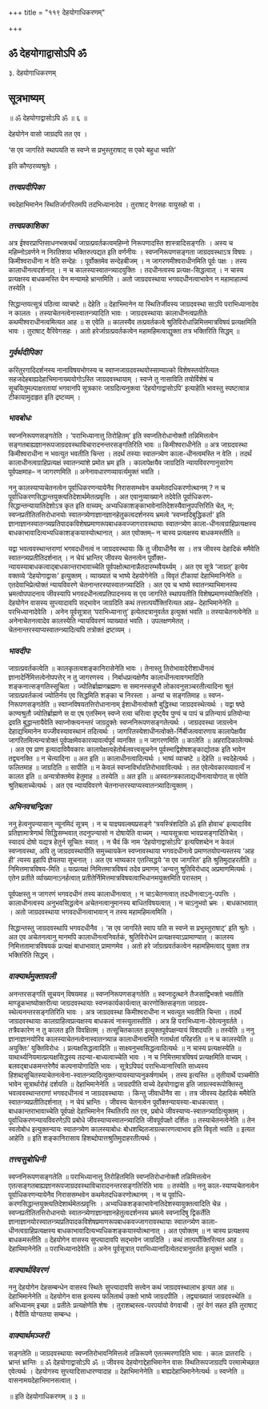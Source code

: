 +++
title = "११९ देहयोगाधिकरणम्"

+++


## ॐ देहयोगाद्वासोऽपि ॐ

३. देहयोगाधिकरणम्

## **सूत्रभाष्यम्**

॥ ॐ देहयोगाद्वासोऽपि ॐ ॥ ६ ॥

देहयोगेन वासो जाग्रदपि तत एव ।

‘स एव जागरिते स्थापयति स स्वप्ने स प्रभुस्तुराषाट् स एको बहुधा भवति’

इति कौण्ठरव्यश्रुतेः ।

### ***तत्त्वप्रदीपिका***

स्वदेहाभिमानेन स्थितिर्जागरितमपि तदभिध्यानादेव । तुराषाट् वेगसहः वायुसहो वा ।

### ***तत्त्वप्रकाशिका***

अत्र ईश्वरप्राप्तिसाधनभक्त्यर्थं जाग्रत्प्रवर्तकत्वमहिम्नो निरूपणादस्ति शास्त्रादिसङ्गतिः । अस्य च महिम्नोऽवर्णने न निरतिशया भक्तिरुत्पद्यत इति वर्णनीयः । स्वप्ननिरूपणसङ्गता जाग्रदवस्थाऽत्र विषयः । किमीश्वराधीना न वेति सन्देहः । पूर्वोक्तमेव सन्देहबीजम् । न जागरणमीश्वराधीनमिति पूर्वः पक्षः । तस्य कालाधीनत्वदर्शनात् । न च कालस्यास्वातन्त्र्यादयुक्तिः । तदधीनत्वस्य प्रत्यक्ष-सिद्धत्वात् । न चास्य प्रत्यक्षस्य बाधकमस्ति येन मन्यामहे भ्रान्तमिति । अतो जाग्रदवस्थाया भगवदधीनत्वाभावेन न महामाहात्म्यं तस्येति ।

सिद्धान्तयत्सूत्रं पठित्वा व्याचष्टे ॥ देहेति ॥ देहाभिमानेन या स्थितिर्जीवस्य जाग्रदवस्था साऽपि पराभिध्यानादेव न कालतः । तस्याचेतनत्वेनास्वातन्त्र्यादिति भावः । जाग्रदवस्थायाः कालाधीनत्वप्रतीतेः कथमीश्वराधीनत्वमित्यत आह ॥ स एवेति ॥ कालस्यैव तत्प्रवर्तकत्वे श्रुतिविरोधान्निमित्तमात्रविषयं प्रत्यक्षमिति भावः । तुराषाट् वैरिवेगसहः । अतो हरेर्जाग्रत्प्रवर्तकत्वेन महामहिमत्वाद्युक्ता तत्र भक्तिरिति सिद्धम् ॥

### ***गुर्वर्थदीपिका***

करितुरगादिदर्शनस्य नानाविषयभोगस्य च स्वाप्नजाग्रदवस्थयोस्साम्यात्को विशेषस्तयोरित्यतः सहजदेहबाह्यदेहाभिमानाख्ययोगोऽस्ति जाग्रदवस्थायाम् । स्वप्ने तु नासाविति तयोर्विशेषं च सूचयितुमल्पाक्षरतायां भगवानपि सूत्रकारः जाग्रदित्यनुक्त्वा ‘देहयोगाद्वासोऽपि’ इत्याहेति भावस्तु स्पष्टत्वान्न टीकायामुदाहृत इति द्रष्टव्यम् ।

### ***भावबोधः***

स्वप्ननिरूपणसङ्गतेति । ‘पराभिध्यानात्तु तिरोहितम्’ इति स्वप्नतिरोधानोक्तौ तन्निमित्तत्वेन सङ्गतबाह्यज्ञानरूपजाग्रदवस्थाविचारादनन्तरसङ्गतिरिति भावः ॥ किमीश्वराधीनेति ॥ अत्र जाग्रदवस्था किमीश्वराधीना न भवत्युत भवतीति चिन्ता । तदर्थं तस्याः स्वातन्त्र्येण काला-धीनत्वमस्ति न वेति । तदर्थं कालाधीनत्वग्राहिप्रत्यक्षं स्वातन्त्र्यांशे प्रमोत भ्रम इति । कालापेक्षयैव जाग्रदिति न्यायविवरणानुसारेण पूर्वपक्षमाह– न जागरणमिति ॥ अनेनावधारणव्यावर्त्यमुक्तं भवति ।

ननु कालस्याप्यचेतनत्वेन पूर्वाधिकरणन्यायेनैव निराससम्भवेन कथमेतदधिकरणोत्थानम् ? न च पूर्वाधिकरणसिद्धान्तयुक्त्यतिदेशार्थमेतत्प्रवृत्तिः । अत एवानुव्याख्याने तदेवेति पूर्वाधिकरण-सिद्धान्तन्यायातिदेशोऽत्र कृत इति वाच्यम्; अभ्यधिकाशङ्काभावेनातिदेशस्यैवानुपपत्तिरिति चेत्, न; स्वप्नप्रतीतितत्तिरोधानयोः स्वातन्त्र्येणाज्ञानज्ञानहेतुकत्वदर्शनस्य भ्रमत्वे ‘स्वप्नादिबुद्धिकर्ता’ इति ज्ञानाज्ञानस्वातन्त्र्यप्रतिपादकविशेषप्रमाणरूपबाधकवज्जागरावस्थायाः स्वातन्त्र्येण काला-धीनत्वग्राहिप्रत्यक्षस्य बाधकाभावादित्यभ्यधिकाशङ्कयास्योत्थानात् । अत एवोक्तम्– न चास्य प्रत्यक्षस्य बाधकमस्तीति ॥

यद्वा भवत्ववस्थान्तराणां भगवदधीनत्वं न जाग्रदवस्थायाः किं तु जीवाधीनैव सा । तत्र जीवस्य देहादिकं ममैवेति स्वातन्त्र्यप्रतीतिदर्शनात् । न चेयं भ्रान्तिर् जीवस्य चेतनत्वेन पूर्वोक्त-न्यायस्याबाधकत्वाद्बाधकान्तराभावाच्चेति पूर्वपक्षोत्थानान्नैतदारम्भवैयर्थ्यम् । अत एव सूत्रे ‘जाग्रत्’ इत्येव वक्तव्ये ‘देहयोगाद्वासः’ इत्युक्तम् । व्याख्यातं च भाष्ये देहयोगेनेति ॥ विवृतं टीकायां देहाभिमानिनेति ॥ एतदेवाभिप्रेत्योक्तं न्यायविवरणे चेतनान्तरस्यास्वातन्त्र्यादिति । अत एव च भाष्ये स्वातन्त्र्याभिमानस्य भ्रमत्वोपपादनाय जीवस्यापि भगवदधीनत्वप्रतिपादनस्य स एव जागरिते स्थापयतीति विशेषप्रमाणस्योक्तिरिति । देहयोगेन वासस्य सुप्त्यादावपि सद्भावेन जाग्रदिति कथं तत्तात्पर्योक्तिरित्यत आह– देहाभिमानेनेति ॥ परभिध्यानादेवेति । अनेन पूर्वसूत्रात् ‘पराभिध्यानात्तु’ इत्येतदत्रानुवर्तत इत्युक्तं भवति ॥ तस्याचेतनत्वेनेति ॥ अनेनाचेतनत्वादेव कालस्येति न्यायविवरणं व्याख्यातं भवति । उपलक्षणमेतत् । चेतनान्तरस्याप्यस्वातन्त्र्यादित्यपि तत्रोक्तं द्रष्टव्यम् ।

### ***भावदीपः***

जाग्रत्प्रवर्तकत्वेति ॥ कालकृतत्वशङ्कानिरासेनेति भावः । तेनास्तु तिरोभावादेरीशाधीनत्वं ज्ञानादेर्निमित्तत्वेनोपपत्तेर् न तु जागरणस्य । निर्बाधप्रत्यक्षेणैव कालाधीनत्वावगमादिति शङ्कनात्सङ्गतिस्सूचिता । ज्योतिर्ब्राह्मणब्रह्मणः स समानस्सन्नुभौ लोकावनुसञ्चरतीत्यादिना श्रुतं जाग्रत्प्रवर्तकत्वं ज्योतिर्नय एव सिद्धमिति शङ्का च निरस्ता । अन्यां च सङ्गतिमाह ॥ स्वप्न-निरूपणसङ्गतेति ॥ स्वाप्नविषयतत्तिरोधानानाम् ईशाधीनत्वोक्तौ बुद्धिस्था जाग्रदवस्थेत्यर्थः । यद्वा षष्ठे काण्वश्रुतौ ज्योतिर्ब्राह्मणे स वा एष एतस्मिन् स्वप्ने रत्वा चरित्वा दृष्ट्वैव पुण्यं च पापं च प्रतिन्यायं प्रतियोन्या द्रवति बुद्धान्तायैवेति स्वाप्नोक्त्यनन्तरं जाग्रदुक्तेः स्वप्ननिरूपणसङ्गतेत्यर्थः । जाग्रदवस्था जाग्रत्त्वेन देहाद्यभिमानेन यज्जीवस्यावस्थानं तदित्यर्थः । जागरितस्येशाधीनत्वोक्ते-र्निर्बीजत्ववारणाय कालापेक्षयैव जागरितमित्यन्यत्रोक्तं पूर्वपक्षमेवकारव्यावर्त्यपूर्वं व्यनक्ति ॥ न जागरणमिति ॥ कालेति ॥ अहरादिकालेत्यर्थः । अत एव प्राण इत्यादाविवैवकारः कालापेक्षत्वहेतोर्बलवत्त्वसूचनेन पूर्वस्माद्विशेषशङ्काद्योतक इति भावेन तद्व्यनक्ति ॥ न चेत्यादिना ॥ अत इति ॥ कालाधीनत्वादित्यर्थः । भाष्यं व्याचष्टे ॥ देहेति ॥ स्वदेहेत्यर्थः । फलितमाह ॥ जाग्रदिति ॥ सापीति ॥ न केवलं स्वप्नाविर्भावतिरोभावावित्यर्थः । तत एवेत्येवकारव्यावर्त्यं न कालत इति ॥ अन्यत्रोक्तमेव हेतुमाह ॥ तस्येति ॥ अत इति ॥ अस्वतन्त्रकालाद्यधीनत्वायोगात् स एवेति श्रुतिबलाच्चेत्यर्थः । अत एव न्यायविवरणे चेतनान्तरस्याप्यस्वातन्त्र्यादित्युक्तम् ।

### ***अभिनवचन्द्रिका***

ननु हेत्वनुपन्यासान् न्यूनमिदं सूत्रम् । न च याज्ञ्यवल्क्यप्रसङ्गे ‘त्रयस्त्रिंशदिति ॐ इति होवाच’ इत्यादाविव प्रतिज्ञामात्रेणार्थ सिद्धिसम्भवात् तदनुपन्यासो न दोषायेति वाच्यम् । न्यायसूत्रत्वा भावप्रसङ्गादितिचेत् । स्यादयं दोषो यद्यत्र हेतुर्न सूचितः स्यात् । न चैवं किं नाम ‘देहयोगाद्वासोऽपि’ इत्यपिशब्देन न केवलं स्वप्नावस्था, अपि तु जाग्रदवस्थापीति समुच्चायकेन स्वप्नावस्थाया भगवदधीनत्वे प्रमाणतयोपन्यस्तस्य ‘आह ही’ त्यस्य इहापि ज्ञेयतया सूचनात् । अत एव भाष्यकार एतत्सिद्धये ‘स एव जागरित’ इति श्रुतिमुदाहरतीति ॥ निमित्तमात्रविषय-मिति ॥ यत्प्रत्यक्षं निमित्तमात्रविषयं तदेव प्रमाणम् ‘अन्यत्तु श्रुतिविरोधाद् अप्रमाणमित्यर्थः । एतेन प्रतीते र्व्याख्यानाऽनर्हत्वात् प्रतीतेर्निमित्तमात्रविषयत्वाभिधानमयुक्तमिति परास्तम् ।

पूर्वपक्षस्तु न जागरणं भगवदधीनं तस्य कालाधीनत्वात् । न चाऽचेतनत्वात् तदधीनत्वाऽनु-पपत्तिः । कालाधीनत्वस्य अनुभवसिद्धत्वेन अचेतनत्वानुमानस्य बाधितविषयत्वात् । न चाऽनुभवो भ्रमः । बाधकाभावात् । अतो जाग्रदवस्थाया भगवदधीनत्वाभावान् न तस्य महामहिमत्वमिति ।

सिद्धान्तस्तु जाग्रदवस्थापि भगवदधीनैव । ‘स एव जागरिते स्वाप यति स स्वप्ने स प्रभुस्तुराषाट्’ इति श्रुतेः । अत एव अचेतनत्वानु मानमपि कालाधीनत्वनिवर्तकं, श्रुतिविरोधेन प्रत्यक्षस्याऽप्रामाण्यात् । कालस्य निमित्ततामात्रविषयकं प्रत्यक्षं बाधाभावात् प्रामाणमेव । अतो हरे र्जाग्रत्प्रवर्तकत्वेन महामहिमत्वाद् युक्ता तत्र भक्तिरिति सिद्धम् ।

### ***वाक्यार्थमुक्तावली***

अनन्तरसङ्गतिं सूचयन् विषयमाह ॥ स्वप्ननिरूपणसङ्गतेति ॥ स्वप्नादुत्थाने तैजसाद्विभक्तो भवतीति माण्डूकभाष्योक्तरीत्या जाग्रदवस्थायाः स्वप्नकार्यकार्यत्वात् कारणोक्तिसङ्गता जाग्रदव-स्थेत्यनन्तरसङ्गतिरिति भावः । अत्र जाग्रदवस्था किमीश्वराधीना न भवत्युत भवतीति चिन्ता । तदर्थं जाग्रदवस्थायाः कालग्राहित्वप्रत्यक्षस्य बाधकत्वं नास्त्युतास्तीति । अत्र हि पराभिध्याना-देवेत्यनुवर्तते । तत्रैवकारेण न तु कालत इति विवक्षितम् । तत्सूचितकालत इत्युक्तपूर्वपक्षन्यायं विशदयति ॥ तस्येति ॥ ननु ज्ञानाज्ञानयोरिव कालस्याचेतनत्वेनास्वातन्त्र्यान्न कालाधीनत्वमिति गतार्थतां परिहरति ॥ न च कालस्येति ॥ अयुक्तिः’ युक्तिविरोधः । प्रत्यक्षसिद्धत्वादिति ॥ साक्ष्यनुभवसिद्धत्वादित्यर्थः ॥ न चास्य प्रत्यक्षस्येति ॥ याथार्थ्यनियमात्प्रत्यक्षसिद्धस्य तदन्या-बाध्यत्वाच्चेति भावः । न च निमित्तमात्रविषयं प्रत्यक्षमिति वाच्यम् । बलवद्बाधकमन्तरेणैवं कल्पनायोगादिति भावः । सूत्रेऽपिपदं पराभिध्यानात्त्विति साध्यस्य हिशब्दसूचितस्याचेतनत्वेना-स्वातन्त्र्यादित्युक्तन्यायस्याप्यनुकर्षणार्थम् । तस्य इत्यस्ति ॥ तृतीयार्थे पञ्चमीति भावेन सूत्रार्थारोहं दर्शयति ॥ देहाभिमानेनेति ॥ जाग्रदपीति वाच्ये देहयोगाद्वास इति जाग्रत्स्वरूपोक्तिस्तु भवत्ववस्थान्तराणां भगवदधीनत्वं न जाग्रदवस्थायाः । किन्तु जीवाधीनैव सा । तत्र जीवस्य देहादिकं ममैवेति स्वातन्त्र्यप्रतीतिदर्शनात् । न चेयं भ्रान्तिः । जीवस्य चेतनत्वेन पूर्वोक्तन्यायस्या-बाधकत्वात् । बाधकान्तराभावाच्चेति पूर्वपक्षे देहाभिमानेन स्थितिरपि तत एव, प्रबोधे जीवस्याप्य-स्वातन्त्र्यादित्युक्तम् । पूर्वाधिकरणन्यायविवरणेऽपि प्रबोधे जीवस्याप्यस्वातन्त्र्यादिति जीवपूर्वपक्षो दर्शितः ॥ तस्याचेतनत्वेनेति ॥ तेन स्वतोबोध इत्युक्तन्यायः स्वातन्त्र्येण कालस्याबोधः बोधशब्दितजाग्रत्कारणत्वाभाव इति विवृतो भवति ॥ इत्यत आहेति ॥ इति शङ्कानिरासाय हिशब्दोपात्तश्रुतिमुदाहरतीत्यर्थः ।

### ***तत्त्वसुबोधिनी***

स्वप्ननिरूपणसङ्गतेति ॥ पराभिध्यानात्तु तिरोहितमिति स्वप्नतिरोधानोक्तौ तन्निमित्तत्वेन एतत्सङ्गतबाह्यज्ञानरूपजाग्रदवस्थाविचारादनन्तरसङ्गतिरिति भावः ॥ तस्येति ॥ ननु काल-स्याप्यचेतनत्वेन पूर्वाधिकरणन्यायेनैव निराससम्भवेन कथमेतदधिकरणोत्थानम् । न च पूर्वाधि-करणसिद्धान्तयुक्त्यतिदेशार्थमेतत्प्रवृत्तिः । अभ्यधिकशङ्काभावेनातिदेशस्यायुक्तत्वादिति चेन्न । स्वप्नप्रतीतितत्तिरोधानयोः स्वातन्त्र्येणाज्ञानज्ञानहेतुत्वदर्शनस्य भ्रमत्वे स्वप्नादिषु द्विकर्तेति ज्ञानाज्ञानयोरस्वातन्त्र्यप्रतिपादकविशेषप्रमाणरूपबाधकवज्जागरावस्थायाः स्वातन्त्र्येण काला-धीनत्वग्राहिप्रत्यक्षस्य बाधकाभावादित्यभ्यधिकशङ्कयास्योत्थानात् । अत एवोक्तम् ॥ न चास्य प्रत्यक्षस्य बाधकमस्तीति ॥ देहयोगेन वासस्य सुप्त्यादावपि सद्भावेन जाग्रदिति । कथं तात्पर्योक्तिरित्यत आह ॥ देहाभिमानेनेति ॥ पराभिध्यानादेवेति ॥ अनेन पूर्वसूत्रात् पराभिध्यानादित्येतदत्रानुवर्तत इत्युक्तं भवति ।

### ***वाक्यार्थविवरणं***

ननु देहयोगेन देहसम्बन्धेन वासस्य स्थितेः सुप्त्यादावपि सत्त्वेन कथं जाग्रदवस्थालाभ इत्यत आह ॥ देहाभिमानेनेति ॥ देहयोगेन वास इत्यस्य फलितार्थ उक्तो भाष्ये जाग्रदपीति । तद्व्याख्यातं जाग्रदवस्थेति ॥ अभिध्यानम् इच्छा ॥ प्रतीतेः प्रत्यक्षेणेति शेषः । तुराशब्दस्त्व-परपर्यायो वेगवाची । तुरं वेगं सहत इति तुराषाट् । वैरीति योग्यतया सम्बन्धः ।

### ***वाक्यार्थमञ्जरी***

सङ्गतेति ॥ जाग्रदवस्थायाः स्वप्नतिरोभावनिमित्तत्वे तन्निरूपणे एतत्स्मरणादिति भावः । कालः प्रातरादिः । भ्रान्तं भ्रान्तिः ॥ ॐ देहयोगाद्वासोऽपि ॐ ॥ जीवस्य देहयोगाद्देहाभिमानेन वासः स्थितिरूपजाग्रदपि परमात्मेच्छात एवेत्यर्थः । देहयोगस्य सुप्त्यादिसाधारण्यादाह ॥ देहाभिमानेनेति ॥ बाह्यदेहाभिमानेनेत्यर्थः ॥ स्वप्नेति ॥ वासनामयदेहाभिमानसत्वात् ।

॥ इति देहयोगाधिकरणम् ॥ ३ ॥



